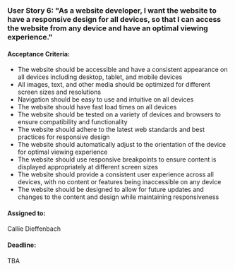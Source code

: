 ### User Story 6: "As a website developer, I want the website to have a responsive design for all devices, so that I can access the website from any device and have an optimal viewing experience."

#### Acceptance Criteria: 
- The website should be accessible and have a consistent appearance on all devices including desktop, tablet, and mobile devices
- All images, text, and other media should be optimized for different screen sizes and resolutions
- Navigation should be easy to use and intuitive on all devices
- The website should have fast load times on all devices
- The website should be tested on a variety of devices and browsers to ensure compatibility and functionality
- The website should adhere to the latest web standards and best practices for responsive design
- The website should automatically adjust to the orientation of the device for optimal viewing experience
- The website should use responsive breakpoints to ensure content is displayed appropriately at different screen sizes
- The website should provide a consistent user experience across all devices, with no content or features being inaccessible on any device
- The website should be designed to allow for future updates and changes to the content and design while maintaining responsiveness

#### Assigned to: 
Callie Dieffenbach

#### Deadline: 
TBA


